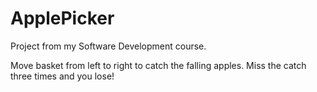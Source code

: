 # ApplePicker
Project from my Software Development course.

Move basket from left to right to catch the falling apples. Miss the catch three times and you lose!
